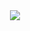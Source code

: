 <div align="center">
  <img src="https://media.giphy.com/media/v1.Y2lkPTc5MGI3NjExOTJjMmI4MDBiNDQ1ZjQ4NTVkMmY2N2RkODY2M2ZjMDUzYjllYzY1MyZjdD1n/uMEygKdIoI8S47UoTL/giphy.gif"/>
</div>
